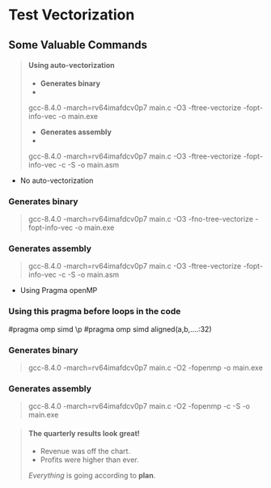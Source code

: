 # Test Vectorization 

## Some Valuable Commands

> #### Using auto-vectorization
> - **Generates binary**
> -
> gcc-8.4.0 -march=rv64imafdcv0p7 main.c -O3 -ftree-vectorize  -fopt-info-vec -o main.exe
> - **Generates assembly**
> -
> gcc-8.4.0 -march=rv64imafdcv0p7 main.c -O3 -ftree-vectorize  -fopt-info-vec -c -S -o main.asm

- No auto-vectorization 
### Generates binary 
> gcc-8.4.0 -march=rv64imafdcv0p7 main.c -O3 -fno-tree-vectorize  -fopt-info-vec -o main.exe
### Generates assembly 
> gcc-8.4.0 -march=rv64imafdcv0p7 main.c -O3 -ftree-vectorize  -fopt-info-vec -c -S -o main.asm

- Using Pragma openMP 
### Using this pragma before loops in the code 
#pragma omp simd 
\p
#pragma omp simd aligned(a,b,....:32)

### Generates binary 
> gcc-8.4.0 -march=rv64imafdcv0p7 main.c -O2 -fopenmp -o main.exe
### Generates assembly 
> gcc-8.4.0 -march=rv64imafdcv0p7 main.c -O2 -fopenmp -c -S -o main.exe


> #### The quarterly results look great!
>
> - Revenue was off the chart.
> - Profits were higher than ever.
>
>  *Everything* is going according to **plan**.
